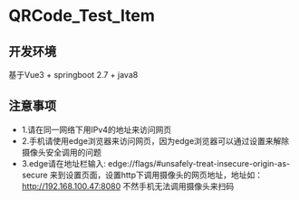 # QRCode_Test_Item
## 开发环境
基于Vue3 + springboot 2.7 + java8
## 注意事项
- 1.请在同一网络下用IPv4的地址来访问网页
- 2.手机请使用edge浏览器来访问网页，因为edge浏览器可以通过设置来解除摄像头安全调用的问题
- 3.edge请在地址栏输入: edge://flags/#unsafely-treat-insecure-origin-as-secure 来到设置页面，设置http下调用摄像头的网页地址，地址如：http://192.168.100.47:8080 不然手机无法调用摄像头来扫码
